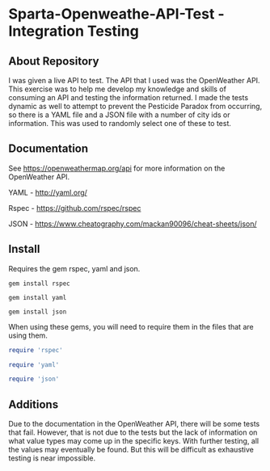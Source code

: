 # Sparta-Openweathe-API-Test - Integration Testing

## About Repository

I was given a live API to test. The API that I used was the OpenWeather API. This exercise was to help me develop my knowledge and skills of consuming an API and testing the information returned. I made the tests dynamic as well to attempt to prevent the Pesticide Paradox from occurring, so there is a YAML file and a JSON file with a number of city ids or information. This was used to randomly select one of these to test.

## Documentation

See https://openweathermap.org/api for more information on the OpenWeather API.

YAML - http://yaml.org/

Rspec - https://github.com/rspec/rspec

JSON - https://www.cheatography.com/mackan90096/cheat-sheets/json/


## Install
Requires the gem rspec, yaml and json.

```
gem install rspec
```
```
gem install yaml
```
```
gem install json
```

When using these gems, you will need to require them in the files that are using them.
```Ruby
require 'rspec'
```
```Ruby
require 'yaml'
```
```Ruby
require 'json'
```
## Additions

Due to the documentation in the OpenWeather API, there will be some tests that fail. However, that is not due to the tests but the lack of information on what value types may come up in the specific keys. With further testing, all the values may eventually be found. But this will be difficult as exhaustive testing is near impossible.
